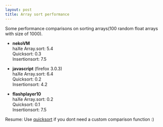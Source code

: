 ```yaml
---
layout: post
title: Array sort performance
---
```

Some performance comparisons on sorting arrays(100 random float arrays with size of 1000).

* **nekoVM**  
 haXe Array.sort: 5.4  
 Quicksort:  0.3  
 Insertionsort: 7.5  

* **javascript** (firefox 3.0.3)  
 haXe Array.sort: 6.4  
 Quicksort:  0.2  
 Insertionsort: 4.2  

* **flashplayer10**  
 haXe Array.sort: 0.2  
 Quicksort: 0.1  
 Insertionsort: 7.5  

Resume: Use [quicksort](http://haxe.org/doc/snip/quicksort) if you dont need a custom comparison function :)